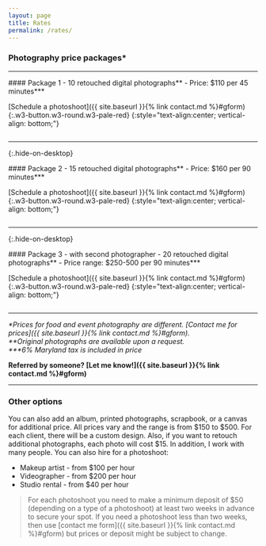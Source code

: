 ```yaml
---
layout: page
title: Rates
permalink: /rates/
---
```


### Photography price packages*

---

<div class="rates" markdown="1">

<div markdown="1" style="break-inside: avoid; page-break-inside: avoid; overflow: hidden;">
#### Package 1
- 10 retouched digital photographs**
- Price: $110 per 45 minutes***

[Schedule a photoshoot]({{ site.baseurl }}{% link contact.md %}#gform){:.w3-button.w3-round.w3-pale-red}
{:style="text-align:center; vertical-align: bottom;"}
</div>

---
{:.hide-on-desktop}

<div markdown="1" style="break-inside: avoid; page-break-inside: avoid; overflow: hidden;">
#### Package 2
- 15 retouched digital photographs**
- Price: $160 per 90 minutes***

[Schedule a photoshoot]({{ site.baseurl }}{% link contact.md %}#gform){:.w3-button.w3-round.w3-pale-red}
{:style="text-align:center; vertical-align: bottom;"}
</div>

---
{:.hide-on-desktop}

<div markdown="1" style="break-inside: avoid; page-break-inside: avoid; overflow: hidden;">
#### Package 3 - with second photographer
- 20 retouched digital photographs**
- Price range: $250-500 per 90 minutes***
  
[Schedule a photoshoot]({{ site.baseurl }}{% link contact.md %}#gform){:.w3-button.w3-round.w3-pale-red}
{:style="text-align:center; vertical-align: bottom;"}
</div>

</div>

---

*\*Prices for food and event photography are different. [Contact me for prices]({{ site.baseurl }}{% link contact.md %}#gform).*  
*\*\*Original photographs are available upon a request.*  
*\*\*\*6% Maryland tax is included in price*

**Referred by someone? [Let me know!]({{ site.baseurl }}{% link contact.md %}#gform)**

---

### Other options
You can also add an album, printed photographs, scrapbook, or a canvas for additional price. All prices vary and the range is from $150 to $500. For each client, there will be a custom design.
Also, if you want to retouch additional photographs, each photo will cost $15. 
In addition, I work with many people. You can also hire for a photoshoot: 
- Makeup artist - from $100 per hour 
- Videographer - from $200 per hour
- Studio rental - from $40 per hour

> For each photoshoot you need to make a minimum deposit of $50 (depending on a type of a photoshoot) at least two weeks in advance to secure your spot. If you need a photoshoot less than two weeks, then use [contact me form]({{ site.baseurl }}{% link contact.md %}#gform) but prices or deposit might be subject to change. 
